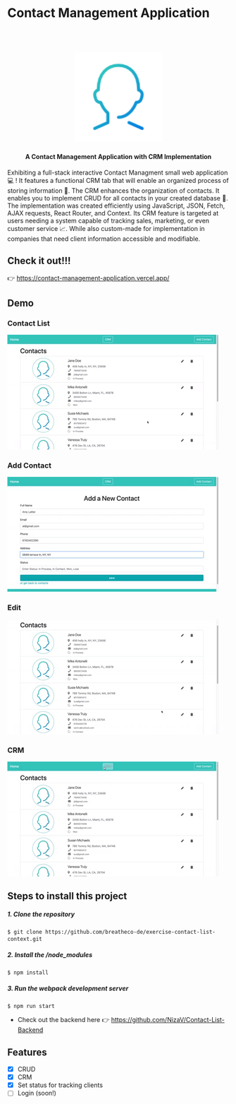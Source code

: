 # Contact Management Application

<h1 align="center">
  <br>
  <img src="https://github.com/NizaV/Contact_List/blob/master/src/img/profile-icon.png" alt="App Logo" width="200" height="200">
</h1>

<h4 align="center">A Contact Management Application with CRM Implementation</h4>

Exhibiting a full-stack interactive Contact Managment small web application :computer: ! It features a functional CRM tab that will enable an organized process of storing information :raised_hands:. The CRM enhances the organization of contacts. It enables you to implement CRUD for all contacts in your created database 📇. The implementation was created efficiently using JavaScript, JSON, Fetch, AJAX requests, React Router, and Context. Its CRM feature is targeted at users needing a system capable of tracking sales, marketing, or even customer service 📈. While also custom-made for implementation in companies that need client information accessible and modifiable.

## Check it out!!!
👉 https://contact-management-application.vercel.app/

## Demo

### Contact List

![Home](src/img/contact-home.gif)
<br>
### Add Contact

![Add](src/img/add.gif)
<br>
### Edit

![Edit](src/img/edit.gif)
<br>
### CRM

![CRM](src/img/crm-prev.gif)
<br>
## Steps to install this project

##### 1. Clone the repository
```
$ git clone https://github.com/breatheco-de/exercise-contact-list-context.git
```
##### 2. Install the /node_modules
```
$ npm install
```
##### 3. Run the webpack development server
```
$ npm run start
```
- Check out the backend here 👉 https://github.com/NizaV/Contact-List-Backend

## Features

- [x] CRUD
- [x] CRM
- [x] Set status for tracking clients
- [ ] Login (soon!)
